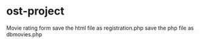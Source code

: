 # ost-project
Movie rating form
save the html file as registration.php 
save the php file as dbmovies.php
